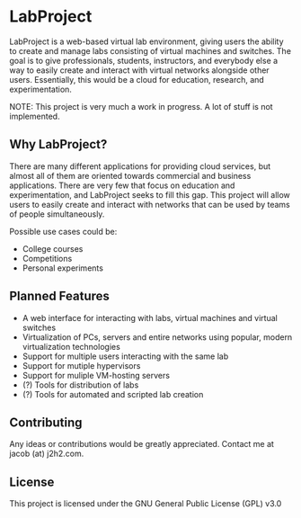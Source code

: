 # LabProject

LabProject is a web-based virtual lab environment, giving users the ability to create and manage labs consisting of virtual machines and switches. The goal is to give professionals, students, instructors, and everybody else a way to easily create and interact with virtual networks alongside other users. Essentially, this would be a cloud for education, research, and experimentation.

NOTE: This project is very much a work in progress. A lot of stuff is not implemented.

## Why LabProject?

There are many different applications for providing cloud services, but almost all of them are oriented towards commercial and business applications. There are very few that focus on education and experimentation, and LabProject seeks to fill this gap. This project will allow users to easily create and interact with networks that can be used by teams of people simultaneously.

Possible use cases could be:
* College courses
* Competitions
* Personal experiments

## Planned Features
* A web interface for interacting with labs, virtual machines and virtual switches
* Virtualization of PCs, servers and entire networks using popular, modern virtualization technologies
* Support for multiple users interacting with the same lab
* Support for mutiple hypervisors
* Support for muliple VM-hosting servers
* (?) Tools for distribution of labs
* (?) Tools for automated and scripted lab creation

## Contributing

Any ideas or contributions would be greatly appreciated. Contact me at jacob (at) j2h2.com.

## License

This project is licensed under the GNU General Public License (GPL) v3.0
